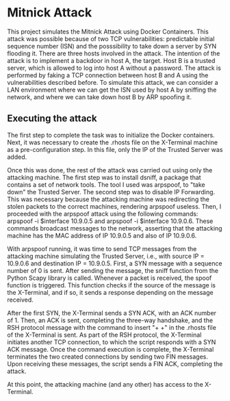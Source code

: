 # Mitnick Attack

This project simulates the Mitnick Attack using Docker Containers. This attack was possible because of two TCP vulnerabilities: predictable initial sequence number (ISN) and the posssibility to take down a server by SYN flooding it. There are three hosts involved in the attack. The intention of the attack is to implement a backdoor in host A, the target. Host B is a trusted server, which is allowed to log into host A without a password. The attack is performed by faking a TCP connection between host B and A using the vulnerabilities described before. To simulate this attack, we can consider a LAN environment where we can get the ISN used by host A by sniffing the network, and where we can take down host B by ARP spoofing it.

## Executing the attack

The first step to complete the task was to initialize the Docker containers. Next, it was necessary to create the .rhosts file on the X-Terminal machine as a pre-configuration step. In this file, only the IP of the Trusted Server was added.

Once this was done, the rest of the attack was carried out using only the attacking machine. The first step was to install dsniff, a package that contains a set of network tools. The tool I used was arpspoof, to "take down" the Trusted Server. The second step was to disable IP Forwarding. This was necessary because the attacking machine was redirecting the stolen packets to the correct machines, rendering arpspoof useless. Then, I proceeded with the arpspoof attack using the following commands: arpspoof -i $interface 10.9.0.5 and arpspoof -i $interface 10.9.0.6. These commands broadcast messages to the network, asserting that the attacking machine has the MAC address of IP 10.9.0.5 and also of IP 10.9.0.6.

With arpspoof running, it was time to send TCP messages from the attacking machine simulating the Trusted Server, i.e., with source IP = 10.9.0.6 and destination IP = 10.9.0.5. First, a SYN message with a sequence number of 0 is sent. After sending the message, the sniff function from the Python Scapy library is called. Whenever a packet is received, the spoof function is triggered. This function checks if the source of the message is the X-Terminal, and if so, it sends a response depending on the message received.

After the first SYN, the X-Terminal sends a SYN ACK, with an ACK number of 1. Then, an ACK is sent, completing the three-way handshake, and the RSH protocol message with the command to insert "+ +" in the .rhosts file of the X-Terminal is sent. As part of the RSH protocol, the X-Terminal initiates another TCP connection, to which the script responds with a SYN ACK message. Once the command execution is complete, the X-Terminal terminates the two created connections by sending two FIN messages. Upon receiving these messages, the script sends a FIN ACK, completing the attack.

At this point, the attacking machine (and any other) has access to the X-Terminal.
